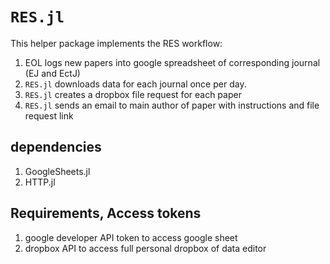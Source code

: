 # `RES.jl`

This helper package implements the RES workflow:

1. EOL logs new papers into google spreadsheet of corresponding journal (EJ and EctJ)
2. `RES.jl` downloads data for each journal once per day.
3. `RES.jl` creates a dropbox file request for each paper
4. `RES.jl` sends an email to main author of paper with instructions and file request link


## dependencies

1. GoogleSheets.jl
2. HTTP.jl


## Requirements, Access tokens

1. google developer API token to access google sheet
2. dropbox API to access full personal dropbox of data editor

